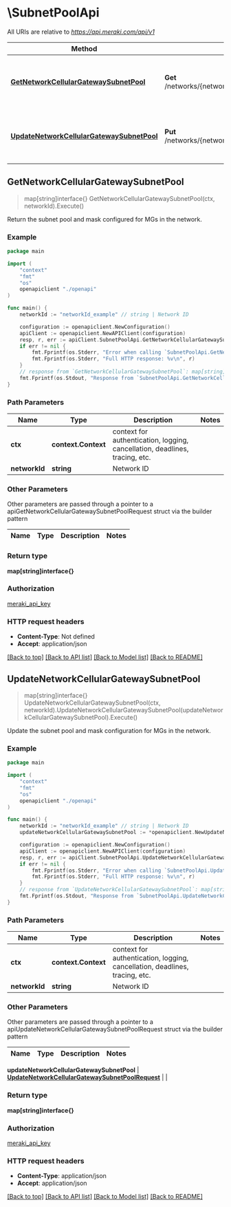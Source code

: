 # \SubnetPoolApi

All URIs are relative to *https://api.meraki.com/api/v1*

Method | HTTP request | Description
------------- | ------------- | -------------
[**GetNetworkCellularGatewaySubnetPool**](SubnetPoolApi.md#GetNetworkCellularGatewaySubnetPool) | **Get** /networks/{networkId}/cellularGateway/subnetPool | Return the subnet pool and mask configured for MGs in the network.
[**UpdateNetworkCellularGatewaySubnetPool**](SubnetPoolApi.md#UpdateNetworkCellularGatewaySubnetPool) | **Put** /networks/{networkId}/cellularGateway/subnetPool | Update the subnet pool and mask configuration for MGs in the network.



## GetNetworkCellularGatewaySubnetPool

> map[string]interface{} GetNetworkCellularGatewaySubnetPool(ctx, networkId).Execute()

Return the subnet pool and mask configured for MGs in the network.



### Example

```go
package main

import (
    "context"
    "fmt"
    "os"
    openapiclient "./openapi"
)

func main() {
    networkId := "networkId_example" // string | Network ID

    configuration := openapiclient.NewConfiguration()
    apiClient := openapiclient.NewAPIClient(configuration)
    resp, r, err := apiClient.SubnetPoolApi.GetNetworkCellularGatewaySubnetPool(context.Background(), networkId).Execute()
    if err != nil {
        fmt.Fprintf(os.Stderr, "Error when calling `SubnetPoolApi.GetNetworkCellularGatewaySubnetPool``: %v\n", err)
        fmt.Fprintf(os.Stderr, "Full HTTP response: %v\n", r)
    }
    // response from `GetNetworkCellularGatewaySubnetPool`: map[string]interface{}
    fmt.Fprintf(os.Stdout, "Response from `SubnetPoolApi.GetNetworkCellularGatewaySubnetPool`: %v\n", resp)
}
```

### Path Parameters


Name | Type | Description  | Notes
------------- | ------------- | ------------- | -------------
**ctx** | **context.Context** | context for authentication, logging, cancellation, deadlines, tracing, etc.
**networkId** | **string** | Network ID | 

### Other Parameters

Other parameters are passed through a pointer to a apiGetNetworkCellularGatewaySubnetPoolRequest struct via the builder pattern


Name | Type | Description  | Notes
------------- | ------------- | ------------- | -------------


### Return type

**map[string]interface{}**

### Authorization

[meraki_api_key](../README.md#meraki_api_key)

### HTTP request headers

- **Content-Type**: Not defined
- **Accept**: application/json

[[Back to top]](#) [[Back to API list]](../README.md#documentation-for-api-endpoints)
[[Back to Model list]](../README.md#documentation-for-models)
[[Back to README]](../README.md)


## UpdateNetworkCellularGatewaySubnetPool

> map[string]interface{} UpdateNetworkCellularGatewaySubnetPool(ctx, networkId).UpdateNetworkCellularGatewaySubnetPool(updateNetworkCellularGatewaySubnetPool).Execute()

Update the subnet pool and mask configuration for MGs in the network.



### Example

```go
package main

import (
    "context"
    "fmt"
    "os"
    openapiclient "./openapi"
)

func main() {
    networkId := "networkId_example" // string | Network ID
    updateNetworkCellularGatewaySubnetPool := *openapiclient.NewUpdateNetworkCellularGatewaySubnetPoolRequest() // UpdateNetworkCellularGatewaySubnetPoolRequest |  (optional)

    configuration := openapiclient.NewConfiguration()
    apiClient := openapiclient.NewAPIClient(configuration)
    resp, r, err := apiClient.SubnetPoolApi.UpdateNetworkCellularGatewaySubnetPool(context.Background(), networkId).UpdateNetworkCellularGatewaySubnetPool(updateNetworkCellularGatewaySubnetPool).Execute()
    if err != nil {
        fmt.Fprintf(os.Stderr, "Error when calling `SubnetPoolApi.UpdateNetworkCellularGatewaySubnetPool``: %v\n", err)
        fmt.Fprintf(os.Stderr, "Full HTTP response: %v\n", r)
    }
    // response from `UpdateNetworkCellularGatewaySubnetPool`: map[string]interface{}
    fmt.Fprintf(os.Stdout, "Response from `SubnetPoolApi.UpdateNetworkCellularGatewaySubnetPool`: %v\n", resp)
}
```

### Path Parameters


Name | Type | Description  | Notes
------------- | ------------- | ------------- | -------------
**ctx** | **context.Context** | context for authentication, logging, cancellation, deadlines, tracing, etc.
**networkId** | **string** | Network ID | 

### Other Parameters

Other parameters are passed through a pointer to a apiUpdateNetworkCellularGatewaySubnetPoolRequest struct via the builder pattern


Name | Type | Description  | Notes
------------- | ------------- | ------------- | -------------

 **updateNetworkCellularGatewaySubnetPool** | [**UpdateNetworkCellularGatewaySubnetPoolRequest**](UpdateNetworkCellularGatewaySubnetPoolRequest.md) |  | 

### Return type

**map[string]interface{}**

### Authorization

[meraki_api_key](../README.md#meraki_api_key)

### HTTP request headers

- **Content-Type**: application/json
- **Accept**: application/json

[[Back to top]](#) [[Back to API list]](../README.md#documentation-for-api-endpoints)
[[Back to Model list]](../README.md#documentation-for-models)
[[Back to README]](../README.md)

